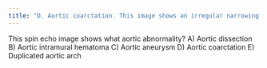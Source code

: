 ```yaml
---
title: "D. Aortic coarctation. This image shows an irregular narrowing at the aortic isthmus just distal to the left subclavian (arrow). MRI is especially useful in assessing the aorta after coarctation repair to assess for restenosis and the degree of collateralization utilizing VENC imaging."
---
```

This spin echo image shows what aortic abnormality?
A) Aortic dissection
B) Aortic intramural hematoma
C) Aortic aneurysm
D) Aortic coarctation
E) Duplicated aortic arch


